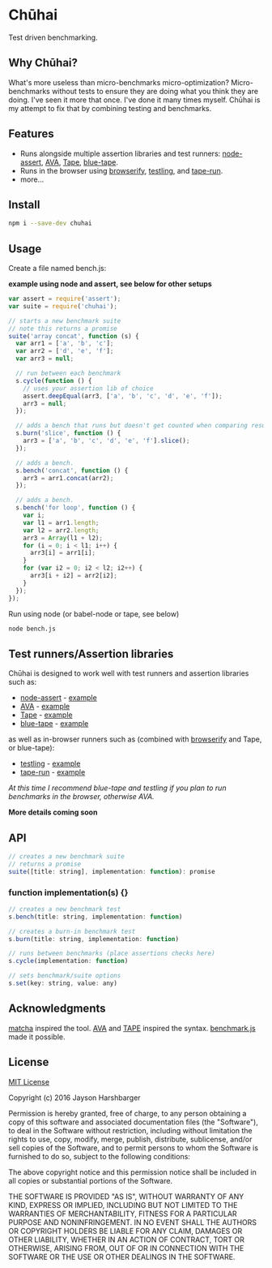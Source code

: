 # Chūhai

Test driven benchmarking.

## Why Chūhai?

What's more useless than micro-benchmarks micro-optimization?  Micro-benchmarks without tests to ensure they are doing what you think they are doing.  I've seen it more that once.  I've done it many times myself.  Chūhai is my attempt to fix that by combining testing and benchmarks.

## Features

* Runs alongside multiple assertion libraries and test runners: [node-assert](https://nodejs.org/api/assert.html), [AVA](https://github.com/avajs/ava), [Tape](https://github.com/substack/tape), [blue-tape](https://github.com/spion/blue-tape).
* Runs in the browser using [browserify](https://github.com/substack/node-browserify), [testling](https://github.com/substack/testling), and [tape-run](https://github.com/juliangruber/tape-run).
* more...

## Install

```sh
npm i --save-dev chuhai
```

## Usage

Create a file named bench.js:

**example using node and assert, see below for other setups**

```js
var assert = require('assert');
var suite = require('chuhai');

// starts a new benchmark suite
// note this returns a promise
suite('array concat', function (s) {
  var arr1 = ['a', 'b', 'c'];
  var arr2 = ['d', 'e', 'f'];
  var arr3 = null;

  // run between each benchmark
  s.cycle(function () {
    // uses your assertion lib of choice
    assert.deepEqual(arr3, ['a', 'b', 'c', 'd', 'e', 'f']);
    arr3 = null;
  });

  // adds a bench that runs but doesn't get counted when comparing results to others.
  s.burn('slice', function () {
    arr3 = ['a', 'b', 'c', 'd', 'e', 'f'].slice();
  });

  // adds a bench.
  s.bench('concat', function () {
    arr3 = arr1.concat(arr2);
  });

  // adds a bench.
  s.bench('for loop', function () {
    var i;
    var l1 = arr1.length;
    var l2 = arr2.length;
    arr3 = Array(l1 + l2);
    for (i = 0; i < l1; i++) {
      arr3[i] = arr1[i];
    }
    for (var i2 = 0; i2 < l2; i2++) {
      arr3[i + i2] = arr2[i2];
    }
  });
});
```

Run using node (or babel-node or tape, see below)

```sh
node bench.js
```

## Test runners/Assertion libraries

Chūhai is designed to work well with test runners and assertion libraries such as:

- [node-assert](https://nodejs.org/api/assert.html) - [example](./test/fixtures/assert)
- [AVA](https://github.com/avajs/ava) - [example](./test/fixtures/ava)
- [Tape](https://github.com/substack/tape) - [example](./test/fixtures/tape)
- [blue-tape](https://github.com/spion/blue-tape) - [example](./test/fixtures/bluetape)

as well as in-browser runners such as (combined with  [browserify](https://github.com/substack/node-browserify) and Tape, or blue-tape):

- [testling](https://github.com/substack/testling) - [example](https://github.com/Hypercubed/chuhai/blob/master/package.json#L12)
- [tape-run](https://github.com/juliangruber/tape-run) - [example](https://github.com/Hypercubed/chuhai/blob/dev/package.json#L12)

*At this time I recommend blue-tape and testling if you plan to run benchmarks in the browser, otherwise AVA.*

**More details coming soon**

## API

```js
// creates a new benchmark suite
// returns a promise
suite([title: string], implementation: function): promise
```

### function implementation(s) {}

```js
// creates a new benchmark test
s.bench(title: string, implementation: function)
```

```js
// creates a burn-in benchmark test
s.burn(title: string, implementation: function)
```

```js
// runs between benchmarks (place assertions checks here)
s.cycle(implementation: function)
```

```js
// sets benchmark/suite options
s.set(key: string, value: any)
```

## Acknowledgments

[matcha](https://github.com/logicalparadox/matcha) inspired the tool.  [AVA](https://github.com/avajs/ava) and [TAPE](https://github.com/substack/tape) inspired the syntax.  [benchmark.js](https://github.com/bestiejs/benchmark.js) made it possible.

## License

[MIT License](http://en.wikipedia.org/wiki/MIT_License)

Copyright (c) 2016 Jayson Harshbarger

Permission is hereby granted, free of charge, to any person obtaining a copy of this software and associated documentation files (the "Software"), to deal in the Software without restriction, including without limitation the rights to use, copy, modify, merge, publish, distribute, sublicense, and/or sell copies of the Software, and to permit persons to whom the Software is furnished to do so, subject to the following conditions:

The above copyright notice and this permission notice shall be included in all copies or substantial portions of the Software.

THE SOFTWARE IS PROVIDED "AS IS", WITHOUT WARRANTY OF ANY KIND, EXPRESS OR IMPLIED, INCLUDING BUT NOT LIMITED TO THE WARRANTIES OF MERCHANTABILITY, FITNESS FOR A PARTICULAR PURPOSE AND NONINFRINGEMENT. IN NO EVENT SHALL THE AUTHORS OR COPYRIGHT HOLDERS BE LIABLE FOR ANY CLAIM, DAMAGES OR OTHER LIABILITY, WHETHER IN AN ACTION OF CONTRACT, TORT OR OTHERWISE, ARISING FROM, OUT OF OR IN CONNECTION WITH THE SOFTWARE OR THE USE OR OTHER DEALINGS IN THE SOFTWARE.
